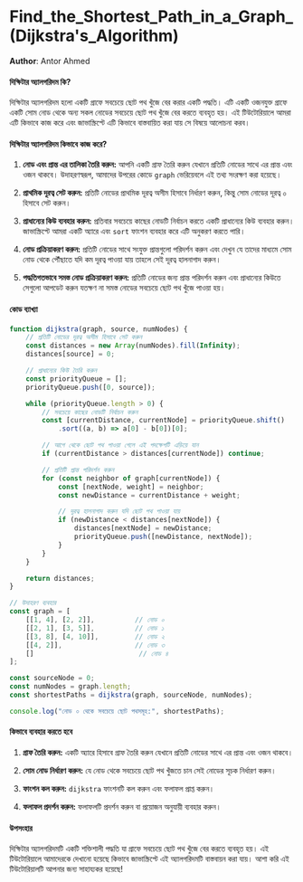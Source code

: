 # Find_the_Shortest_Path_in_a_Graph_(Dijkstra's_Algorithm)

**Author**: Antor Ahmed


#### দিক্ষিটার অ্যালগরিদম কি?
দিক্ষিটার অ্যালগরিদম হলো একটি গ্রাফে সবচেয়ে ছোট পথ খুঁজে বের করার একটি পদ্ধতি। এটি একটি ওজনযুক্ত গ্রাফে একটি সোম নোড থেকে অন্য সকল নোডের সবচেয়ে ছোট পথ খুঁজে বের করতে ব্যবহৃত হয়। এই টিউটোরিয়ালে আমরা এটি কিভাবে কাজ করে এবং জাভাস্ক্রিপ্টে এটি কিভাবে বাস্তবায়িত করা যায় সে বিষয়ে আলোচনা করব।

#### দিক্ষিটার অ্যালগরিদম কিভাবে কাজ করে?
1. **নোড এবং প্রান্ত এর তালিকা তৈরি করুন:** আপনি একটি গ্রাফ তৈরি করুন যেখানে প্রতিটি নোডের সাথে এর প্রান্ত এবং ওজন থাকবে। উদাহরণস্বরূপ, আমাদের উপরের কোডে `graph` ভেরিয়েবলে এই তথ্য সংরক্ষণ করা হয়েছে।

2. **প্রাথমিক দূরত্ব সেট করুন:** প্রতিটি নোডের প্রাথমিক দূরত্ব অসীম হিসাবে নির্ধারণ করুন, কিন্তু সোম নোডের দূরত্ব ০ হিসাবে সেট করুন।

3. **প্রাধান্যের কিউ ব্যবহার করুন:** প্রতিবার সবচেয়ে কাছের নোডটি নির্বাচন করতে একটি প্রাধান্যের কিউ ব্যবহার করুন। জাভাস্ক্রিপ্টে আমরা একটি অ্যারে এবং `sort` ফাংশন ব্যবহার করে এটি অনুকরণ করতে পারি।

4. **নোড প্রক্রিয়াকরণ করুন:** প্রতিটি নোডের সাথে সংযুক্ত প্রান্তগুলো পরিদর্শন করুন এবং দেখুন যে তাদের মাধ্যমে সোম নোড থেকে পৌঁছাতে যদি কম দূরত্ব পাওয়া যায় তাহলে সেই দূরত্ব হালনাগাদ করুন।

5. **পদ্ধতিগতভাবে সমস্ত নোড প্রক্রিয়াকরণ করুন:** প্রতিটি নোডের জন্য প্রান্ত পরিদর্শন করুন এবং প্রাধান্যের কিউতে সেগুলো আপডেট করুন যতক্ষণ না সমস্ত নোডের সবচেয়ে ছোট পথ খুঁজে পাওয়া হয়।

#### কোড ব্যাখ্যা
```javascript
function dijkstra(graph, source, numNodes) {
    // প্রতিটি নোডের দূরত্ব অসীম হিসাবে সেট করুন
    const distances = new Array(numNodes).fill(Infinity);
    distances[source] = 0;

    // প্রাধান্যের কিউ তৈরি করুন
    const priorityQueue = [];
    priorityQueue.push([0, source]);

    while (priorityQueue.length > 0) {
        // সবচেয়ে কাছের নোডটি নির্বাচন করুন
        const [currentDistance, currentNode] = priorityQueue.shift()
            .sort((a, b) => a[0] - b[0])[0];

        // আগে থেকে ছোট পথ পাওয়া গেলে এই পদক্ষেপটি এড়িয়ে যান
        if (currentDistance > distances[currentNode]) continue;

        // প্রতিটি প্রান্ত পরিদর্শন করুন
        for (const neighbor of graph[currentNode]) {
            const [nextNode, weight] = neighbor;
            const newDistance = currentDistance + weight;

            // দূরত্ব হালনাগাদ করুন যদি ছোট পথ পাওয়া যায়
            if (newDistance < distances[nextNode]) {
                distances[nextNode] = newDistance;
                priorityQueue.push([newDistance, nextNode]);
            }
        }
    }

    return distances;
}

// উদাহরণ ব্যবহার
const graph = [
    [[1, 4], [2, 2]],          // নোড ০
    [[2, 1], [3, 5]],          // নোড ১
    [[3, 8], [4, 10]],         // নোড ২
    [[4, 2]],                  // নোড ৩
    []                          // নোড ৪
];

const sourceNode = 0;
const numNodes = graph.length;
const shortestPaths = dijkstra(graph, sourceNode, numNodes);

console.log("নোড ০ থেকে সবচেয়ে ছোট পথসমূহ:", shortestPaths);
```

#### কিভাবে ব্যবহার করতে হবে
1. **গ্রাফ তৈরি করুন:** একটি অ্যারে হিসাবে গ্রাফ তৈরি করুন যেখানে প্রতিটি নোডের সাথে এর প্রান্ত এবং ওজন থাকবে।

2. **সোম নোড নির্ধারণ করুন:** যে নোড থেকে সবচেয়ে ছোট পথ খুঁজতে চান সেই নোডের সূচক নির্ধারণ করুন।

3. **ফাংশন কল করুন:** `dijkstra` ফাংশনটি কল করুন এবং ফলাফল প্রাপ্ত করুন।

4. **ফলাফল প্রদর্শন করুন:** ফলাফলটি প্রদর্শন করুন বা প্রয়োজন অনুযায়ী ব্যবহার করুন।

#### উপসংহার
দিক্ষিটার অ্যালগরিদমটি একটি শক্তিশালী পদ্ধতি যা গ্রাফে সবচেয়ে ছোট পথ খুঁজে বের করতে ব্যবহৃত হয়। এই টিউটোরিয়ালে আমাদেরকে দেখানো হয়েছে কিভাবে জাভাস্ক্রিপ্টে এই অ্যালগরিদমটি বাস্তবায়ন করা যায়। আশা করি এই টিউটোরিয়ালটি আপনার জন্য সাহায্যকর হয়েছে!